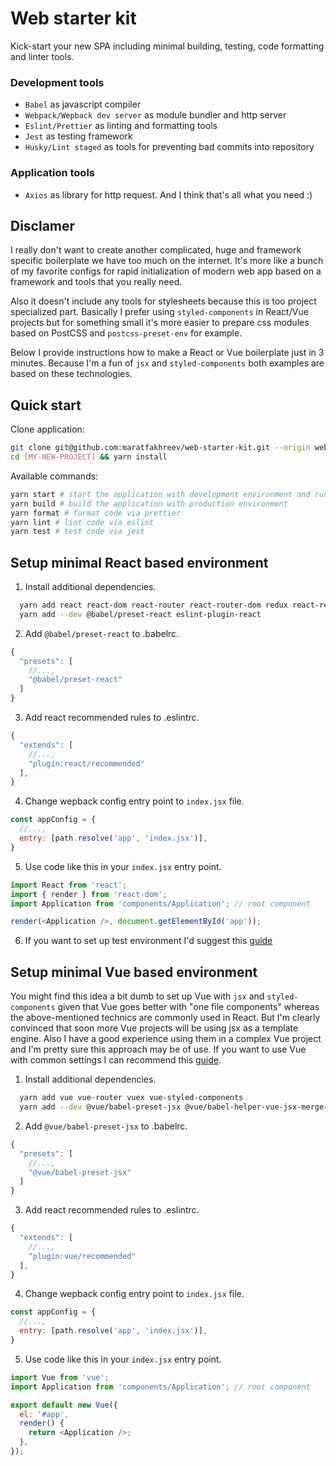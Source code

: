 # Web starter kit

Kick-start your new SPA including minimal building, testing, code formatting and linter tools.

### Development tools
- `Babel` as javascript compiler
- `Webpack/Wepback dev server` as module bundler and http server
- `Eslint/Prettier` as linting and formatting tools
- `Jest` as testing framework
- `Husky/Lint staged` as tools for preventing bad commits into repository

### Application tools
- `Axios` as library for http request. And I think that's all what you need :)

## Disclamer

I really don't want to create another complicated, huge and framework specific boilerplate we have too much on the internet. It's more like a bunch of my favorite configs for rapid initialization of modern web app based on a framework and tools that you really need.

Also it doesn't include any tools for stylesheets because this is too project specialized part. Basically I prefer using `styled-components` in React/Vue projects but for something small it's more easier to prepare css modules based on PostCSS and `postcss-preset-env` for example.

Below I provide instructions how to make a React or Vue boilerplate just in 3 minutes. Because I'm a fun of `jsx` and `styled-components` both examples are based on these technologies.

## Quick start

Clone application:

```bash
git clone git@github.com:maratfakhreev/web-starter-kit.git --origin web-starter-kit [MY-NEW-PROJECT]
cd [MY-NEW-PROJECT] && yarn install
```

Available commands:

```bash
yarn start # start the application with development environment and run webpack-dev-server
yarn build # build the application with production environment
yarn format # format code via prettier
yarn lint # lint code via eslint
yarn test # test code via jest
```

## Setup minimal React based environment

1. Install additional dependencies.

```bash
  yarn add react react-dom react-router react-router-dom redux react-redux styled-components
  yarn add --dev @babel/preset-react eslint-plugin-react
```

2. Add `@babel/preset-react` to .babelrc.

```javascript
{
  "presets": [
    //...,
    "@babel/preset-react"
  ]
}
```

3. Add react recommended rules to .eslintrc.

```javascript
{
  "extends": [
    //...,
    "plugin:react/recommended"
  ],
}
```

4. Change wepback config entry point to `index.jsx` file.

```javascript
const appConfig = {
  //...,
  entry: [path.resolve('app', 'index.jsx')],
}
```

5. Use code like this in your `index.jsx` entry point.

```javascript
import React from 'react';
import { render } from 'react-dom';
import Application from 'components/Application'; // root component

render(<Application />, document.getElementById('app'));
```

6. If you want to set up test environment I'd suggest this [guide](https://medium.freecodecamp.org/how-to-set-up-jest-enzyme-like-a-boss-8455a2bc6d56)

## Setup minimal Vue based environment

You might find this idea a bit dumb to set up Vue with `jsx` and `styled-components` given that Vue goes better with "one file components" whereas the above-mentioned technics are commonly used in React. But I'm clearly convinced that soon more Vue projects will be using jsx as a template engine. Also I have a good experience using them in a complex Vue project and I'm pretty sure this approach may be of use. If you want to use Vue with common settings I can recommend this [guide](https://appdividend.com/2018/03/12/how-to-setup-vue-js-with-webpack-4-example/#Setup_Vue_js_With_Webpack_4).

1. Install additional dependencies.

```bash
  yarn add vue vue-router vuex vue-styled-components
  yarn add --dev @vue/babel-preset-jsx @vue/babel-helper-vue-jsx-merge-props eslint-plugin-vue
```

2. Add `@vue/babel-preset-jsx` to .babelrc.

```javascript
{
  "presets": [
    //...,
    "@vue/babel-preset-jsx"
  ]
}
```

3. Add react recommended rules to .eslintrc.

```javascript
{
  "extends": [
    //...,
    "plugin:vue/recommended"
  ],
}
```

4. Change wepback config entry point to `index.jsx` file.

```javascript
const appConfig = {
  //...,
  entry: [path.resolve('app', 'index.jsx')],
}
```

5. Use code like this in your `index.jsx` entry point.

```javascript
import Vue from 'vue';
import Application from 'components/Application'; // root component

export default new Vue({
  el: '#app',
  render() {
    return <Application />;
  },
});
```
